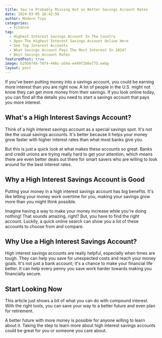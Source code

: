 ```yaml
---
title: You're Probably Missing Out on Better Savings Account Rates
date: 2024-03-05 16:42:59
author: Modern Tips
categories:
  - Finance
tag:
  - Highest Interest Savings Account In The Country
  - Open The Highest Interest Savings Account Online Here
  - See Top Interest Accounts
  - What Savings Account Pays The Most Interest In 2024?
  - Best Savings Account Rates
featuredPost: true
image: b2956f46-78f4-446c-a54a-e449f2b6e775.webp
layout: post
---
```

If you've been putting money into a savings account, you could be earning more interest than you are right now. A lot of people in the U.S. might not know they can get more money from their savings. If you look online today, you can find all the details you need to start a savings account that pays you more interest.

## What's a High Interest Savings Account?

Think of a high interest savings account as a special savings spot. It's not like the usual savings accounts. It's better because it helps your money grow faster with higher interest rates than what most banks give you.

But this is just a quick look at what makes these accounts so great. Banks and credit unions are trying really hard to get your attention, which means there are even better deals out there for smart savers who are willing to look around for the best interest rates.

## Why a High Interest Savings Account is Good

Putting your money in a high interest savings account has big benefits. It's like letting your money work overtime for you, making your savings grow more than you might think possible.

Imagine having a way to make your money increase while you're doing nothing! That sounds amazing, right? But, you have to find the right account. Luckily, a quick online search can show you a lot of these accounts to choose from and compare.

## Why Use a High Interest Savings Account?

High interest savings accounts are really helpful, especially when times are tough. They can help you save for unexpected costs and reach your money goals. It's not just a bank account; it's a chance to make your financial life better. It can help every penny you save work harder towards making you financially secure.

## Start Looking Now

This article just shows a bit of what you can do with compound interest. With the right tools, you can save your way to a better future and even plan for retirement.

A better future with more money is possible for anyone willing to learn about it. Taking the step to learn more about high interest savings accounts could be great for you or someone you care about.
